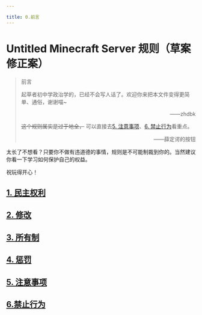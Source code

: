 ```yaml
---

title: 0.前言
---
```


# Untitled Minecraft Server 规则（草案修正案）

> 前言
>
> 起草者初中学政治学的，已经不会写人话了。欢迎你来把本文件变得更简单、通俗，谢谢喵~
> <p align="right">——zhdbk</p>
>
> ~~这个规则属实是过于地全，~~ 可以直接去[5. 注意事项](5.注意事项)、[6. 禁止行为](6.禁止行为)看重点。
>
> <p align="right">——薛定谔的按钮</p>

太长了不想看？只要你不做有违道德的事情，规则是不可能制裁到你的。当然建议你看一下学习如何保护自己的权益。

祝玩得开心！

## [1. 民主权利](1.民主权利)

## [2. 修改](2.修改)

## [3. 所有制](3.所有制)

## [4. 惩罚](4.惩罚)

## [5. 注意事项](5.注意事项)

## [6.禁止行为](6.禁止行为)